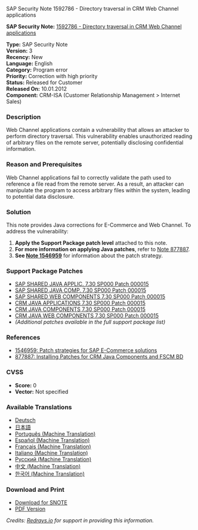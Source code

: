 SAP Security Note 1592786 - Directory traversal in CRM Web Channel applications

**SAP Security Note:** [1592786 - Directory traversal in CRM Web Channel applications](https://me.sap.com/sap/support/sfm/notes/0001592786?language=en-US&token=C91B3F2CBC39994461D495750E507859)

**Type:** SAP Security Note  
**Version:** 3  
**Recency:** New  
**Language:** English  
**Category:** Program error  
**Priority:** Correction with high priority  
**Status:** Released for Customer  
**Released On:** 10.01.2012  
**Component:** CRM-ISA (Customer Relationship Management > Internet Sales)

### **Description**
Web Channel applications contain a vulnerability that allows an attacker to perform directory traversal. This vulnerability enables unauthorized reading of arbitrary files on the remote server, potentially disclosing confidential information.

### **Reason and Prerequisites**
Web Channel applications fail to correctly validate the path used to reference a file read from the remote server. As a result, an attacker can manipulate the program to access arbitrary files within the system, leading to potential data disclosure.

### **Solution**
This note provides Java corrections for E-Commerce and Web Channel. To address the vulnerability:

1. **Apply the Support Package patch level** attached to this note.
2. **For more information on applying Java patches**, refer to [Note 877887](https://me.sap.com/notes/877887).
3. **See [Note 1546959](https://me.sap.com/notes/1546959)** for information about the patch strategy.

### **Support Package Patches**
- [SAP SHARED JAVA APPLIC. 7.30 SP000 Patch 000015](https://me.sap.com/sap/support/swdc/notes?cvnr=01200615320200017602&support_package=SP000&patch_level=000015)
- [SAP SHARED JAVA COMP. 7.30 SP000 Patch 000015](https://me.sap.com/sap/support/swdc/notes?cvnr=01200615320200017603&support_package=SP000&patch_level=000015)
- [SAP SHARED WEB COMPONENTS 7.30 SP000 Patch 000015](https://me.sap.com/sap/support/swdc/notes?cvnr=01200615320200017604&support_package=SP000&patch_level=000015)
- [CRM JAVA APPLICATIONS 7.30 SP000 Patch 000015](https://me.sap.com/sap/support/swdc/notes?cvnr=01200615320200017706&support_package=SP000&patch_level=000015)
- [CRM JAVA COMPONENTS 7.30 SP000 Patch 000015](https://me.sap.com/sap/support/swdc/notes?cvnr=01200615320200017707&support_package=SP000&patch_level=000015)
- [CRM JAVA WEB COMPONENTS 7.30 SP000 Patch 000015](https://me.sap.com/sap/support/swdc/notes?cvnr=01200615320200017708&support_package=SP000&patch_level=000015)
- *(Additional patches available in the full support package list)*

### **References**
- [1546959: Patch strategies for SAP E-Commerce solutions](https://me.sap.com/notes/1546959)
- [877887: Installing Patches for CRM Java Components and FSCM BD](https://me.sap.com/notes/877887)

### **CVSS**
- **Score:** 0  
- **Vector:** Not specified

### **Available Translations**
- [Deutsch](https://me.sap.com/notes/0001592786/D)
- [日本語](https://me.sap.com/notes/0001592786/J)
- [Português (Machine Translation)](https://me.sap.com/notes/0001592786/P)
- [Español (Machine Translation)](https://me.sap.com/notes/0001592786/S)
- [Français (Machine Translation)](https://me.sap.com/notes/0001592786/F)
- [Italiano (Machine Translation)](https://me.sap.com/notes/0001592786/I)
- [Русский (Machine Translation)](https://me.sap.com/notes/0001592786/R)
- [中文 (Machine Translation)](https://me.sap.com/notes/0001592786/1)
- [한국어 (Machine Translation)](https://me.sap.com/notes/0001592786/3)

### **Download and Print**
- [Download for SNOTE](https://notesdownloads.sap.com/note/0040000017249582017)
- [PDF Version](https://me.sap.com/sap/support/sfm/notes/print/0001592786?language=en-US&token=C91B3F2CBC39994461D495750E507859)

*Credits: [Redrays.io](https://redrays.io) for support in providing this information.*